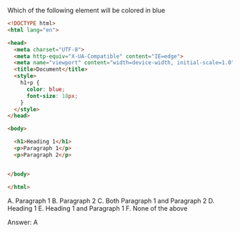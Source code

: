 Which of the following element will be colored in blue

```html
<!DOCTYPE html>
<html lang="en">

<head>
  <meta charset="UTF-8">
  <meta http-equiv="X-UA-Compatible" content="IE=edge">
  <meta name="viewport" content="width=device-width, initial-scale=1.0">
  <title>Document</title>
  <style>
    h1+p {
      color: blue;
      font-size: 18px;
    }
  </style>
</head>

<body>

  <h1>Heading 1</h1>
  <p>Paragraph 1</p>
  <p>Paragraph 2</p>


</body>

</html>
```

A. Paragraph 1
B. Paragraph 2
C. Both Paragraph 1 and Paragraph 2
D. Heading 1
E. Heading 1 and Paragraph 1
F. None of the above

Answer: A



